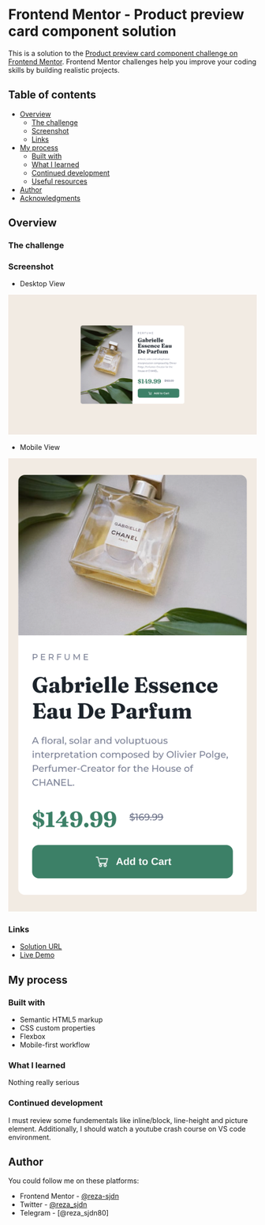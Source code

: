 # Frontend Mentor - Product preview card component solution

This is a solution to the [Product preview card component challenge on Frontend Mentor](https://www.frontendmentor.io/challenges/product-preview-card-component-GO7UmttRfa). Frontend Mentor challenges help you improve your coding skills by building realistic projects. 

## Table of contents

- [Overview](#overview)
  - [The challenge](#the-challenge)
  - [Screenshot](#screenshot)
  - [Links](#links)
- [My process](#my-process)
  - [Built with](#built-with)
  - [What I learned](#what-i-learned)
  - [Continued development](#continued-development)
  - [Useful resources](#useful-resources)
- [Author](#author)
- [Acknowledgments](#acknowledgments)


## Overview

### The challenge

### Screenshot

- Desktop View

![](./desktop-screenshot.png)

- Mobile View

![](./mobile-screenshot.png)


### Links

- [Solution URL](https://github.com/reza-sjdn/product-preview-card-component)
- [Live Demo](https://reza-sjdn.github.io/product-preview-card-component/)

## My process

### Built with

- Semantic HTML5 markup
- CSS custom properties
- Flexbox
- Mobile-first workflow


### What I learned

Nothing really serious

### Continued development

I must review some fundementals like inline/block, line-height and picture element.
Additionally, I should watch a youtube crash course on VS code environment.


## Author

You could follow me on these platforms:

- Frontend Mentor - [@reza-sjdn](https://www.frontendmentor.io/profile/reza-sjdn)
- Twitter - [@reza_sjdn](https://www.twitter.com/reza_sjdn)
- Telegram - [@reza_sjdn80]